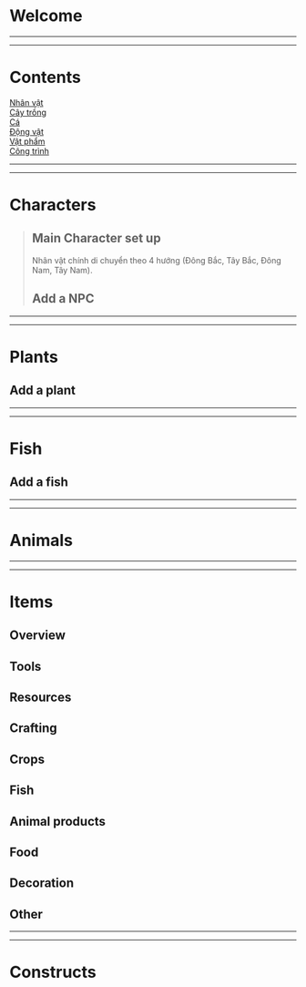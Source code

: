 <link rel="stylesheet" href="https://cdnjs.cloudflare.com/ajax/libs/font-awesome/6.6.0/css/all.min.css">

# <i class="fa-solid fa-book"></i> Welcome

---
---
# <i class="fa-regular fa-bookmark"></i> Contents
[Nhân vật](#characters)  
[Cây trồng](#plants)  
[Cá](#fish)  
[Động vật](#animals)  
[Vật phẩm](#items)  
[Công trình](#constructs)  

---
---

# <i class="fa-solid fa-user"></i> Characters
> ## <i class="fa-solid fa-pencil"></i> Main Character set up
> Nhân vật chính di chuyển theo 4 hướng (Đông Bắc, Tây Bắc, Đông Nam, Tây Nam).
>
> ## <i class="fa-solid fa-clone"></i> Add a NPC

---
---
# <i class="fa-solid fa-seedling"></i> Plants
## <i class="fa-solid fa-clone"></i> Add a plant

---
---
# <i class="fa-solid fa-fish"></i> Fish
## <i class="fa-solid fa-clone"></i> Add a fish

---
---
# <i class="fa-solid fa-paw"></i> Animals

---
---
# <i class="fa-solid fa-sack-dollar"></i> Items
## <i class="fa-solid fa-book"></i> Overview
## <i class="fa-solid fa-hammer"></i> Tools
## <i class="fa-solid fa-recycle"></i> Resources
## <i class="fa-solid fa-screwdriver-wrench"></i> Crafting
## <i class="fa-solid fa-carrot"></i> Crops
## <i class="fa-solid fa-fish"></i> Fish
## <i class="fa-solid fa-egg"></i> Animal products
## <i class="fa-solid fa-bowl-rice"></i> Food
## <i class="fa-solid fa-chair"></i> Decoration
## <i class="fa-solid fa-clone"></i> Other

---
---
# <i class="fa-solid fa-house"></i> Constructs